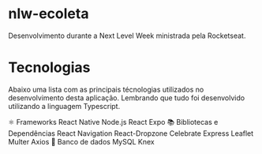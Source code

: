 # nlw-ecoleta
Desenvolvimento durante a Next Level Week ministrada pela Rocketseat.
# Tecnologias
Abaixo uma lista com as principais técnologias utilizados no desenvolvimento desta aplicação. Lembrando que tudo foi desenvolvido utilizando a linguagem Typescript.

⚛️ Frameworks
 React Native
 Node.js
 React
 Expo
📚 Bibliotecas e Dependências
 React Navigation
 React-Dropzone
 Celebrate
 Express
 Leaflet
 Multer
 Axios
🏦 Banco de dados
 MySQL
 Knex
